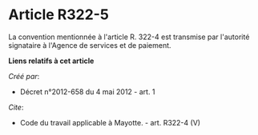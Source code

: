# Article R322-5

La convention mentionnée à l'article R. 322-4 est transmise par l'autorité signataire à l'Agence de services et de paiement.

**Liens relatifs à cet article**

_Créé par_:

  - Décret n°2012-658 du 4 mai 2012 - art. 1

_Cite_:

  - Code du travail applicable à Mayotte. - art. R322-4 (V)

